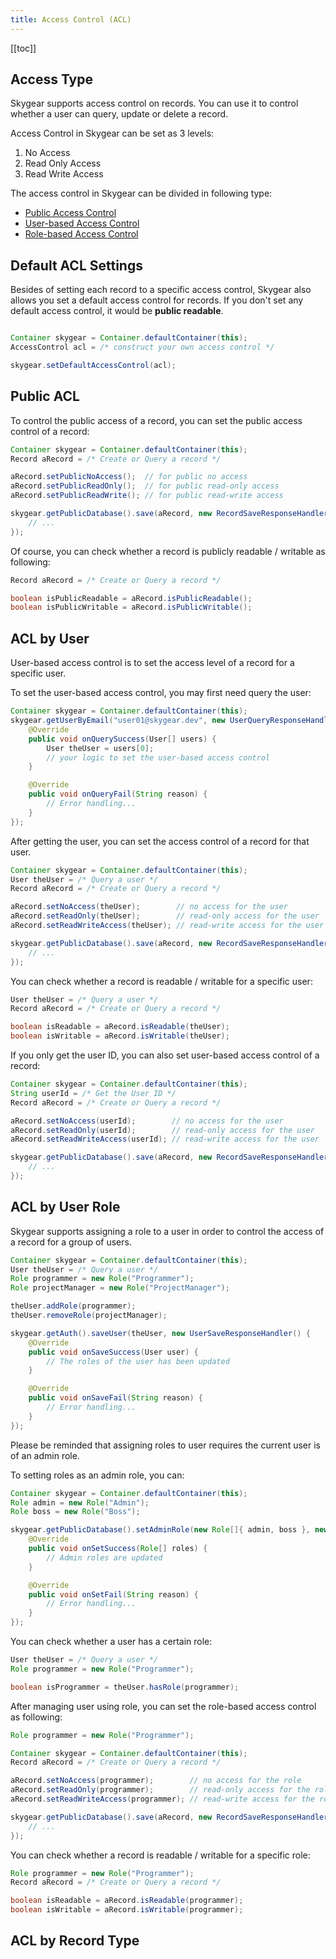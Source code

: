 ```yaml
---
title: Access Control (ACL)
---
```


[[toc]]


## Access Type

Skygear supports access control on records. You can use it to control whether
a user can query, update or delete a record.

Access Control in Skygear can be set as 3 levels:

1. No Access
2. Read Only Access
3. Read Write Access

The access control in Skygear can be divided in following type:

- [Public Access Control][doc-acl-public]
- [User-based Access Control][doc-acl-user-based]
- [Role-based Access Control][doc-acl-role-based]


## Default ACL Settings

Besides of setting each record to a specific access control, Skygear also
allows you set a default access control for records. If you don't set any
default access control, it would be **public readable**.

```java

Container skygear = Container.defaultContainer(this);
AccessControl acl = /* construct your own access control */

skygear.setDefaultAccessControl(acl);

```

<a id='acl-public'></a>
## Public ACL
To control the public access of a record, you can set the public access control
of a record:

```java
Container skygear = Container.defaultContainer(this);
Record aRecord = /* Create or Query a record */

aRecord.setPublicNoAccess();  // for public no access
aRecord.setPublicReadOnly();  // for public read-only access
aRecord.setPublicReadWrite(); // for public read-write access

skygear.getPublicDatabase().save(aRecord, new RecordSaveResponseHandler(){
    // ...
});

```

Of course, you can check whether a record is publicly readable / writable as
following:

```java
Record aRecord = /* Create or Query a record */

boolean isPublicReadable = aRecord.isPublicReadable();
boolean isPublicWritable = aRecord.isPublicWritable();

```

<a id='acl-user-based'></a>
## ACL by User

User-based access control is to set the access level of a record for a specific
user.

To set the user-based access control, you may first need query the user:

```java
Container skygear = Container.defaultContainer(this);
skygear.getUserByEmail("user01@skygear.dev", new UserQueryResponseHandler(){
    @Override
    public void onQuerySuccess(User[] users) {
        User theUser = users[0];
        // your logic to set the user-based access control
    }

    @Override
    public void onQueryFail(String reason) {
        // Error handling...
    }
});
```

After getting the user, you can set the access control of a record for that user.

```java
Container skygear = Container.defaultContainer(this);
User theUser = /* Query a user */
Record aRecord = /* Create or Query a record */

aRecord.setNoAccess(theUser);        // no access for the user
aRecord.setReadOnly(theUser);        // read-only access for the user
aRecord.setReadWriteAccess(theUser); // read-write access for the user

skygear.getPublicDatabase().save(aRecord, new RecordSaveResponseHandler(){
    // ...
});

```

You can check whether a record is readable / writable for a specific user:

```java
User theUser = /* Query a user */
Record aRecord = /* Create or Query a record */

boolean isReadable = aRecord.isReadable(theUser);
boolean isWritable = aRecord.isWritable(theUser);

```

If you only get the user ID, you can also set user-based access control of
a record:

```java
Container skygear = Container.defaultContainer(this);
String userId = /* Get the User ID */
Record aRecord = /* Create or Query a record */

aRecord.setNoAccess(userId);        // no access for the user
aRecord.setReadOnly(userId);        // read-only access for the user
aRecord.setReadWriteAccess(userId); // read-write access for the user

skygear.getPublicDatabase().save(aRecord, new RecordSaveResponseHandler(){
    // ...
});

```

<a id='acl-role-based'></a>
## ACL by User Role

Skygear supports assigning a role to a user in order to control the access of
a record for a group of users.

```java
Container skygear = Container.defaultContainer(this);
User theUser = /* Query a user */
Role programmer = new Role("Programmer");
Role projectManager = new Role("ProjectManager");

theUser.addRole(programmer);
theUser.removeRole(projectManager);

skygear.getAuth().saveUser(theUser, new UserSaveResponseHandler() {
    @Override
    public void onSaveSuccess(User user) {
        // The roles of the user has been updated
    }

    @Override
    public void onSaveFail(String reason) {
        // Error handling...
    }
});

```

Please be reminded that assigning roles to user requires the current user is of
an admin role.

To setting roles as an admin role, you can:

```java
Container skygear = Container.defaultContainer(this);
Role admin = new Role("Admin");
Role boss = new Role("Boss");

skygear.getPublicDatabase().setAdminRole(new Role[]{ admin, boss }, new SetRoleResponseHandler() {
    @Override
    public void onSetSuccess(Role[] roles) {
        // Admin roles are updated
    }

    @Override
    public void onSetFail(String reason) {
        // Error handling...
    }
});

```

You can check whether a user has a certain role:

```java
User theUser = /* Query a user */
Role programmer = new Role("Programmer");

boolean isProgrammer = theUser.hasRole(programmer);

```

After managing user using role, you can set the role-based access control as
following:

```java
Role programmer = new Role("Programmer");

Container skygear = Container.defaultContainer(this);
Record aRecord = /* Create or Query a record */

aRecord.setNoAccess(programmer);        // no access for the role
aRecord.setReadOnly(programmer);        // read-only access for the role
aRecord.setReadWriteAccess(programmer); // read-write access for the role

skygear.getPublicDatabase().save(aRecord, new RecordSaveResponseHandler(){
    // ...
});

```

You can check whether a record is readable / writable for a specific role:

```java
Role programmer = new Role("Programmer");
Record aRecord = /* Create or Query a record */

boolean isReadable = aRecord.isReadable(programmer);
boolean isWritable = aRecord.isWritable(programmer);

```


## ACL by Record Type

[doc-acl-public]: #acl-public
[doc-acl-user-based]: #acl-user-based
[doc-acl-role-based]: #acl-role-based
